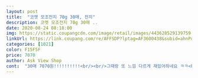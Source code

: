 ```yaml
---
layout: post 
title:  "코멧 모조전지 70g 30매, 전지" 
description: 코멧 모조전지 70g 30매 ..
date: 2020-08-24 08:18:00 
img: https://static.coupangcdn.com/image/retail/images/443628529139759-86581fed-7db6-4168-ade3-59d384056033.jpg 
linkUrl: https://link.coupang.com/re/AFFSDP?lptag=AF3600438&subid=ahnPublicAsk&pageKey=1815672743&itemId=3090060885&vendorItemId=71077896209&traceid=V0-113-926abf1f14759405 
categories: [1021] 
color: F15F5F 
price: 7070 
author: Ask View Shop 
cont:  "30매 7070원!!!!!!!!!!<br/><br/>그때랑 또 느낌 다르게 재밌어하네요 ㅋㅋ<br/>내일 또 하려고요^^<br/>내일 또 하재서<br/>너무 커서 ㅎㅎㅎㅎㅎㅎㅎㅎ<br/>네장 붙여서 물감 놀이 했어요<br/>네장을 붙여야 울 초딩이 전신 그려줄수있네요 ㅋㅋㅋㅋㅋ<br/>모조전지 퀄리티가너무좋아요^<br/> -^ ♡♡아이들이 벽지에 모조전지 대고 마음대로 그림그리게 해주니까 너무좋아하네요 ^^상차림 용도로도 좋구요 다음에도 모조전지 다시이용할게요^^<br/>생각보다 얇아요<br/>손 대보니 비치네요... <br/>... <br/>.<br/><br/>아침에 이거 뭐지? 했네요<br/>애들은 좌우간 좋아합니다^^<br/>예전에 미술학원에서 이런 거 했었는데<br/>오늘 불금  아이들과 거실에 깔아놓고 물감 놀이 할라고요 ㅎㅎㅎㅎㅎㅎㅎㅎㅎㅎㅎ<br/>전 제가 작업할때 쓰려고 찾다가 애들에게도 쓸 수 있을까<br/>종이 질은 괜찮습니다 크기도 엄청나고 첨에 꺼내면 다시 보관못하겠지 라고 생각했는데 말아서 다시 넣을수 있더라구요 그래서 긴데도 잘 세워져서 편해요! 저는 이사온 집의 현관문이 더럽기도 하고 전지를 붙여서 꾸미려고 생각했어요 사이즈도 얼추맞고 붙여보니까 포스터 붙이려고 했는데 애들 그림그리도록 하면 좋겠다 싶더라구요,정말 애들이 벽이나 그림그리는서 좋아하는집에는 강추합니다! 남는건 싱크대 안에 신문이 깔아놨는데 보기 싫으니 전지로 화이트로 통일하려고도 생각하고 있어요<br/>하지만... <br/> 제가 생각한 거 보다 얇아요ㅠ<br/>해서 샀는데... <br/>... <br/>.<br/>.<br/><br/>회 드실때 테이블 까는 그 종이 보단 두꺼워요<br/>" 
---
```

